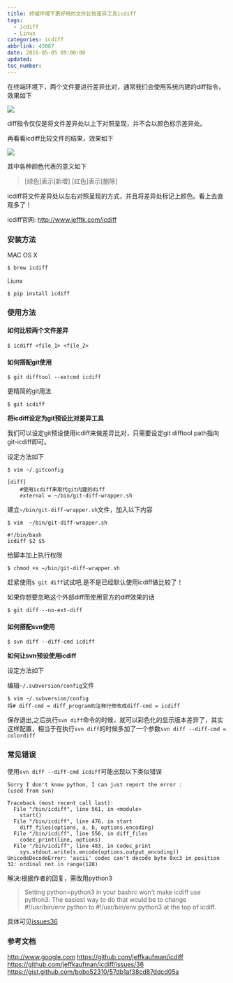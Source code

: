 ```yaml
---
title: 终端环境下更好用的文件比较差异工具icdiff
tags:
  - icdiff
  - Linux
categories: icdiff
abbrlink: 43087
date: 2016-05-05 09:00:00
updated:
toc_number:
---
```

在终端环境下，两个文件要进行差异比对，通常我们会使用系统内建的diff指令，效果如下

![](https://www.hi-linux.com/img/linux/regular-diff-demo.png)

diff指令仅仅是将文件差异处以上下对照呈现，并不会以颜色标示差异处。
<!-- more -->
再看看icdiff比较文件的结果，效果如下

![](https://www.hi-linux.com/img/linux/icdiff-css-demo-tall.png)

其中各种颜色代表的意义如下

> [绿色]表示[新增]
> [红色]表示[删除]

icdiff将文件差异处以左右对照呈现的方式，并且将差异处标记上颜色。看上去直观多了！

icdiff官网: http://www.jefftk.com/icdiff


### 安装方法

MAC OS X

```
$ brew icdiff
```

Liunx

```
$ pip install icdiff
```

### 使用方法

#### 如何比较两个文件差异

```
$ icdiff <file_1> <file_2>
```

#### 如何搭配git使用

```
$ git difftool --extcmd icdiff
```

更精简的git用法

```
$ git icdiff
```

**将icdiff设定为git预设比对差异工具**

我们可以设定git预设使用icdiff来做差异比对，只需要设定git difftool path指向git-icdiff即可。

设定方法如下

```
$ vim ~/.gitconfig

[diff]
    #使用icdiff来取代git内建的diff
    external = ~/bin/git-diff-wrapper.sh
```

建立`~/bin/git-diff-wrapper.sh`文件，加入以下内容

```
$ vim  ~/bin/git-diff-wrapper.sh

#!/bin/bash
icdiff $2 $5
```

给脚本加上执行权限

```
$ chmod +x ~/bin/git-diff-wrapper.sh
```

赶紧使用`$ git diff`试试吧,是不是已经默认使用icdiff做比较了！


如果你想要忽略这个外部diff而使用官方的diff效果的话

```
$ git diff --no-ext-diff
```

#### 如何搭配svn使用

```
$ svn diff --diff-cmd icdiff
```

**如何让svn预设使用icdiff**

设定方法如下

编辑`~/.subversion/config`文件

```
$ vim ~/.subversion/config 
将# diff-cmd = diff_program的注释行修改成diff-cmd = icdiff
```

保存退出,之后执行`svn diff`命令的时候，就可以彩色化的显示版本差异了，其实这样配置，相当于在执行`svn diff`的时候多加了一个参数`svn diff --diff-cmd = colordiff`

### 常见错误

使用`svn diff --diff-cmd icdiff`可能出现以下类似错误

```
Sorry I don't know python, I can just report the error :
(used from svn)

Traceback (most recent call last):
  File "/bin/icdiff", line 561, in <module>
    start()
  File "/bin/icdiff", line 476, in start
    diff_files(options, a, b, options.encoding)
  File "/bin/icdiff", line 556, in diff_files
    codec_print(line, options)
  File "/bin/icdiff", line 483, in codec_print
    sys.stdout.write(s.encode(options.output_encoding))
UnicodeDecodeError: 'ascii' codec can't decode byte 0xc3 in position 32: ordinal not in range(128)
```

解决:根据作者的回复，需改用python3

> Setting python=python3 in your bashrc won't make icdiff use python3. The easiest way to do that would be to change #!/usr/bin/env python to #!/usr/bin/env python3 at the top of icdiff.

具体可见[issues36](https://github.com/jeffkaufman/icdiff/issues/36)


### 参考文档

http://www.google.com
https://github.com/jeffkaufman/icdiff
https://github.com/jeffkaufman/icdiff/issues/36
https://gist.github.com/bobo52310/57db1af38cd87ddcd05a